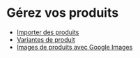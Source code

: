 # Gérez vos produits

  * [Importer des produits](products/import)
  * [Variantes de produit](products/variants)
  * [Images de produits avec Google Images](products/product_images)

